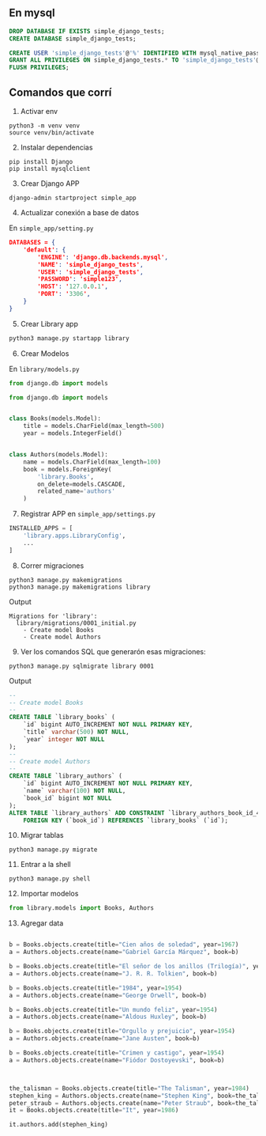 ## En mysql

```sql
DROP DATABASE IF EXISTS simple_django_tests;
CREATE DATABASE simple_django_tests;

CREATE USER 'simple_django_tests'@'%' IDENTIFIED WITH mysql_native_password BY 'simple123';
GRANT ALL PRIVILEGES ON simple_django_tests.* TO 'simple_django_tests'@'%';
FLUSH PRIVILEGES;
```


## Comandos que corrí

1. Activar env
```
python3 -m venv venv
source venv/bin/activate
```

2. Instalar dependencias
```
pip install Django
pip install mysqlclient
```

3. Crear Django APP
```
django-admin startproject simple_app
```

4. Actualizar conexión a base de datos

En `simple_app/setting.py`
```json
DATABASES = {
    'default': {
        'ENGINE': 'django.db.backends.mysql',
        'NAME': 'simple_django_tests',
        'USER': 'simple_django_tests',
        'PASSWORD': 'simple123',
        'HOST': '127.0.0.1',
        'PORT': '3306',
    }
}
```

5. Crear Library app
```bash
python3 manage.py startapp library
```

<!-- Aquí arranca el taller -->

6. Crear Modelos

En `library/models.py`

```python
from django.db import models

from django.db import models


class Books(models.Model):
    title = models.CharField(max_length=500)
    year = models.IntegerField()


class Authors(models.Model):
    name = models.CharField(max_length=100)
    book = models.ForeignKey(
        'library.Books',
        on_delete=models.CASCADE,
        related_name='authors'
    )
```

7. Registrar APP en `simple_app/settings.py`

```python
INSTALLED_APPS = [
    'library.apps.LibraryConfig',
    ...
]
```

8. Correr migraciones

```
python3 manage.py makemigrations
python3 manage.py makemigrations library
```

Output
```
Migrations for 'library':
  library/migrations/0001_initial.py
    - Create model Books
    - Create model Authors
```

9. Ver los comandos SQL que generarón esas migraciones:
```
python3 manage.py sqlmigrate library 0001
```

Output
```sql
--
-- Create model Books
--
CREATE TABLE `library_books` (
    `id` bigint AUTO_INCREMENT NOT NULL PRIMARY KEY,
    `title` varchar(500) NOT NULL,
    `year` integer NOT NULL
);
--
-- Create model Authors
--
CREATE TABLE `library_authors` (
    `id` bigint AUTO_INCREMENT NOT NULL PRIMARY KEY,
    `name` varchar(100) NOT NULL,
    `book_id` bigint NOT NULL
);
ALTER TABLE `library_authors` ADD CONSTRAINT `library_authors_book_id_485042f9_fk_library_books_id`
    FOREIGN KEY (`book_id`) REFERENCES `library_books` (`id`);
```

10. Migrar tablas

```
python3 manage.py migrate
```

11. Entrar a la shell

```
python3 manage.py shell
```

12. Importar modelos

```python
from library.models import Books, Authors
```

13. Agregar data

```python

b = Books.objects.create(title="Cien años de soledad", year=1967)
a = Authors.objects.create(name="Gabriel García Márquez", book=b)

b = Books.objects.create(title="El señor de los anillos (Trilogía)", year=1954)
a = Authors.objects.create(name="J. R. R. Tolkien", book=b)

b = Books.objects.create(title="1984", year=1954)
a = Authors.objects.create(name="George Orwell", book=b)

b = Books.objects.create(title="Un mundo feliz", year=1954)
a = Authors.objects.create(name="Aldous Huxley", book=b)

b = Books.objects.create(title="Orgullo y prejuicio", year=1954)
a = Authors.objects.create(name="Jane Austen", book=b)

b = Books.objects.create(title="Crimen y castigo", year=1954)
a = Authors.objects.create(name="Fiódor Dostoyevski", book=b)



the_talisman = Books.objects.create(title="The Talisman", year=1984)
stephen_king = Authors.objects.create(name="Stephen King", book=the_talisman)
peter_straub = Authors.objects.create(name="Peter Straub", book=the_talisman)
it = Books.objects.create(title="It", year=1986)

it.authors.add(stephen_king)

```
